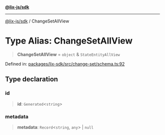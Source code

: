 [**@lix-js/sdk**](../README.md)

***

[@lix-js/sdk](../README.md) / ChangeSetAllView

# Type Alias: ChangeSetAllView

> **ChangeSetAllView** = `object` & `StateEntityAllView`

Defined in: [packages/lix-sdk/src/change-set/schema.ts:92](https://github.com/opral/monorepo/blob/3bcc1f95be292671fbdc30a84e807512030f233b/packages/lix-sdk/src/change-set/schema.ts#L92)

## Type declaration

### id

> **id**: `Generated`\<`string`\>

### metadata

> **metadata**: `Record`\<`string`, `any`\> \| `null`
